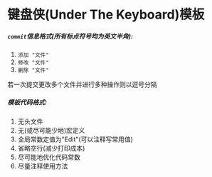 # 键盘侠(Under The Keyboard)模板
##### `commit`信息格式(所有标点符号均为英文半角):

1. `添加 "文件"`
2. `修改 "文件"`
3. `删除 "文件"`

若一次提交更改多个文件并进行多种操作则以逗号分隔

##### 模板代码格式:

1. 无头文件
2. 无(或尽可能少地)宏定义
3. 全局常数定值为"Edit"(可以注释写常用值)
4. 省略空行(减少打印成本)
5. 尽可能地优化代码常数
6. 尽量注释使用方法